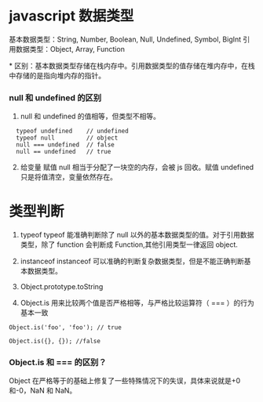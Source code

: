 # javascript 数据类型

基本数据类型：String, Number, Boolean, Null, Undefined, Symbol, BigInt
引用数据类型：Object, Array, Function

\* 区别：基本数据类型存储在栈内存中。引用数据类型的值存储在堆内存中，在栈中存储的是指向堆内存的指针。

### null 和 undefined 的区别

1. null 和 undefined 的值相等，但类型不相等。

```
  typeof undefined    // undefined
  typeof null         // object
  null === undefined  // false
  null == undefined   // true
```

2. 给变量 赋值 null 相当于分配了一块空的内存，会被 js 回收。赋值 undefined 只是将值清空，变量依然存在。

# 类型判断

1. typeof
   typeof 能准确判断除了 null 以外的基本数据类型的值。对于引用数据类型，除了 function 会判断成 Function,其他引用类型一律返回 object.

2. instanceof
   instanceof 可以准确的判断复杂数据类型，但是不能正确判断基本数据类型。

3. Object.prototype.toString

4. Object.is
   用来比较两个值是否严格相等，与严格比较运算符（ === ）的行为基本一致

```
Object.is('foo', 'foo'); // true

Object.is({}, {}); //false
```

### Object.is 和 === 的区别？

Object 在严格等于的基础上修复了一些特殊情况下的失误，具体来说就是+0 和-0，NaN 和 NaN。
